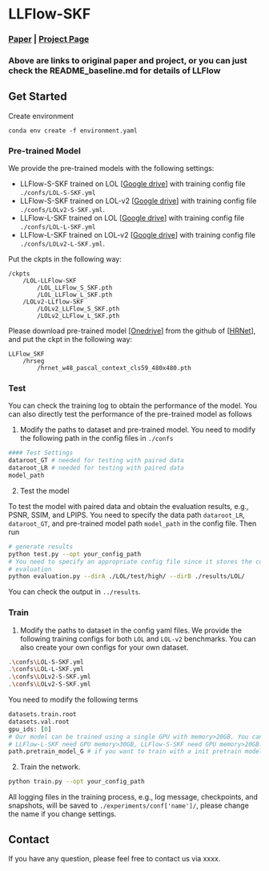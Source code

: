 
# LLFlow-SKF
### [Paper](https://arxiv.org/pdf/2109.05923.pdf) | [Project Page](https://wyf0912.github.io/LLFlow/) 
### Above are links to original paper and project, or you can just check the README_baseline.md for details of LLFlow

## Get Started

Create environment

```
conda env create -f environment.yaml
```

### Pre-trained Model
We provide the pre-trained models with the following settings:
- LLFlow-S-SKF trained on LOL [[Google drive]()] with training config file `./confs/LOL-S-SKF.yml`
- LLFlow-S-SKF trained on LOL-v2 [[Google drive]()] with training config file `./confs/LOLv2-S-SKF.yml`.
- LLFlow-L-SKF trained on LOL [[Google drive]()] with training config file `./confs/LOL-L-SKF.yml`
- LLFlow-L-SKF trained on LOL-v2 [[Google drive]()] with training config file `./confs/LOLv2-L-SKF.yml`.

Put the ckpts in the following way:

```
/ckpts
	/LOL-LLFlow-SKF
		/LOL_LLFlow_S_SKF.pth
		/LOL_LLFlow_L_SKF.pth
	/LOLv2-LLflow-SKF
		/LOLv2_LLFlow_S_SKF.pth
		/LOLv2_LLFlow_L_SKF.pth
```

Please download pre-trained model [[Onedrive](https://1drv.ms/u/s!Aus8VCZ_C_33f5Bfbt4KmLeX8uw)] from the github of [[HRNet](https://github.com/HRNet/HRNet-Semantic-Segmentation/tree/master)], and put the ckpt in the following way:

```
LLFlow_SKF
	/hrseg
		/hrnet_w48_pascal_context_cls59_480x480.pth
```

### Test
You can check the training log to obtain the performance of the model. You can also directly test the performance of the pre-trained model as follows

1. Modify the paths to dataset and pre-trained model. You need to modify the following path in the config files in `./confs`

```python
#### Test Settings
dataroot_GT # needed for testing with paired data
dataroot_LR # needed for testing with paired data
model_path
```

2. Test the model

To test the model with paired data and obtain the evaluation results, e.g., PSNR, SSIM, and LPIPS. You need to specify the data path ```dataroot_LR```, ```dataroot_GT```, and pre-trained model path ```model_path``` in the config file. Then run

```bash
# generate results
python test.py --opt your_config_path
# You need to specify an appropriate config file since it stores the config of the model, e.g., the number of layers.
# evaluation
python evaluation.py --dirA ./LOL/test/high/ --dirB ./results/LOL/
```

You can check the output in `../results`.
### Train

1. Modify the paths to dataset in the config yaml files. We provide the following training configs for both `LOL` and `LOL-v2` benchmarks. You can also create your own configs for your own dataset.

```bash
.\confs\LOL-S-SKF.yml
.\confs\LOL-L-SKF.yml
.\confs\LOLv2-S-SKF.yml
.\confs\LOLv2-S-SKF.yml
```
You need to modify the following terms 

```python
datasets.train.root
datasets.val.root
gpu_ids: [0] 
# Our model can be trained using a single GPU with memory>20GB. You can also train the model using multiple GPUs by adding more GPU ids in it.
# LLFlow-L-SKF need GPU memory>30GB, LLFlow-S-SKF need GPU memory>20GB.
path.pretrain_model_G # if you want to train with a init pretrain model
```
2. Train the network.

```bash
python train.py --opt your_config_path
```

All logging files in the training process, e.g., log message, checkpoints, and snapshots, will be saved to `./experiments/conf['name']/`, please change the name if you change settings.

## Contact
If you have any question, please feel free to contact us via xxxx.
